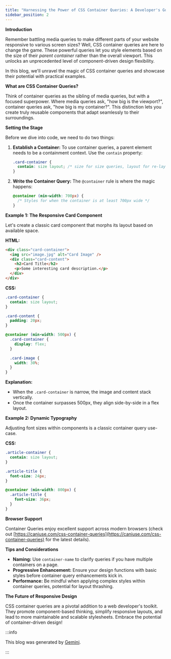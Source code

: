 ```yaml
---
title: "Harnessing the Power of CSS Container Queries: A Developer's Guide"
sidebar_position: 2
---
```


**Introduction**

Remember battling media queries to make different parts of your website responsive to various screen sizes? Well, CSS container queries are here to change the game. These powerful queries let you style elements based on the size of their _parent container_ rather than the overall viewport. This unlocks an unprecedented level of component-driven design flexibility.

In this blog, we'll unravel the magic of CSS container queries and showcase their potential with practical examples.

**What are CSS Container Queries?**

Think of container queries as the sibling of media queries, but with a focused superpower. Where media queries ask, "how big is the viewport?", container queries ask, "how big is my container?". This distinction lets you create truly reusable components that adapt seamlessly to their surroundings.

**Setting the Stage**

Before we dive into code, we need to do two things:

1. **Establish a Container:** To use container queries, a parent element needs to be a containment context. Use the `contain` property:

   ```css
   .card-container {
     contain: size layout; /* size for size queries, layout for re-layout */
   }
   ```

2. **Write the Container Query:** The `@container` rule is where the magic happens:
   ```css
   @container (min-width: 700px) {
     /* Styles for when the container is at least 700px wide */
   }
   ```

**Example 1: The Responsive Card Component**

Let's create a classic card component that morphs its layout based on available space.

**HTML:**

```html
<div class="card-container">
  <img src="image.jpg" alt="Card Image" />
  <div class="card-content">
    <h2>Card Title</h2>
    <p>Some interesting card description.</p>
  </div>
</div>
```

**CSS:**

```css
.card-container {
  contain: size layout;
}

.card-content {
  padding: 20px;
}

@container (min-width: 500px) {
  .card-container {
    display: flex;
  }

  .card-image {
    width: 30%;
  }
}
```

**Explanation:**

- When the `.card-container` is narrow, the image and content stack vertically.
- Once the container surpasses 500px, they align side-by-side in a flex layout.

**Example 2: Dynamic Typography**

Adjusting font sizes within components is a classic container query use-case.

**CSS:**

```css
.article-container {
  contain: size layout;
}

.article-title {
  font-size: 24px;
}

@container (min-width: 800px) {
  .article-title {
    font-size: 36px;
  }
}
```

**Browser Support**

Container Queries enjoy excellent support across modern browsers (check out [https://caniuse.com/css-container-queries](https://caniuse.com/css-container-queries) for the latest details).

**Tips and Considerations**

- **Naming:** Use `container-name` to clarify queries if you have multiple containers on a page.
- **Progressive Enhancement:** Ensure your design functions with basic styles before container query enhancements kick in.
- **Performance:** Be mindful when applying complex styles within container queries, potential for layout thrashing.

**The Future of Responsive Design**

CSS container queries are a pivotal addition to a web developer's toolkit. They promote component-based thinking, simplify responsive layouts, and lead to more maintainable and scalable stylesheets. Embrace the potential of container-driven design!

:::info

This blog was generated by [Gemini](https://gemini.google.com).

:::
